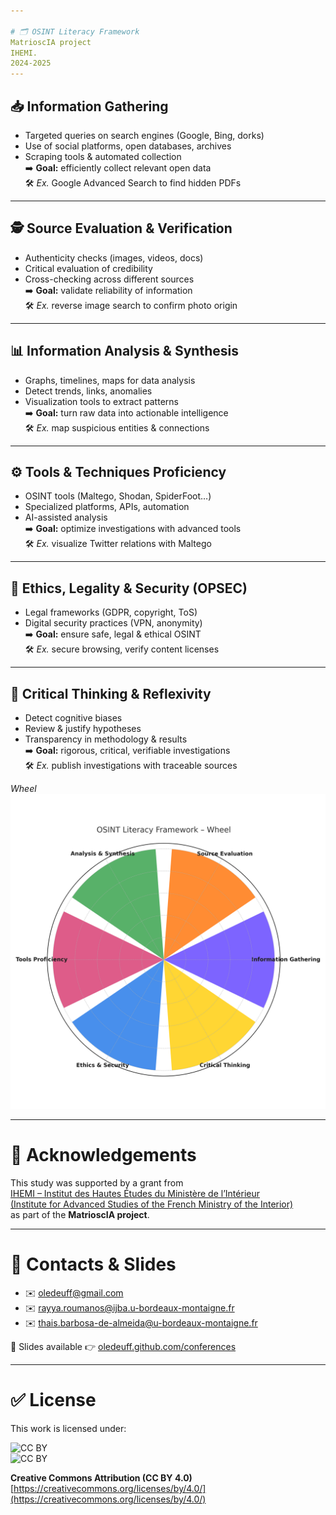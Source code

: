 ```yaml
---

# 🗂️ OSINT Literacy Framework
MatrioscIA project
IHEMI. 
2024-2025
---
```


## 📥 Information Gathering
- Targeted queries on search engines (Google, Bing, dorks)  
- Use of social platforms, open databases, archives  
- Scraping tools & automated collection  
➡️ **Goal:** efficiently collect relevant open data  
🛠️ *Ex.* Google Advanced Search to find hidden PDFs  

---

## 🕵️ Source Evaluation & Verification
- Authenticity checks (images, videos, docs)  
- Critical evaluation of credibility  
- Cross-checking across different sources  
➡️ **Goal:** validate reliability of information  
🛠️ *Ex.* reverse image search to confirm photo origin  

---

## 📊 Information Analysis & Synthesis
- Graphs, timelines, maps for data analysis  
- Detect trends, links, anomalies  
- Visualization tools to extract patterns  
➡️ **Goal:** turn raw data into actionable intelligence  
🛠️ *Ex.* map suspicious entities & connections  

---

## ⚙️ Tools & Techniques Proficiency
- OSINT tools (Maltego, Shodan, SpiderFoot…)  
- Specialized platforms, APIs, automation  
- AI-assisted analysis  
➡️ **Goal:** optimize investigations with advanced tools  
🛠️ *Ex.* visualize Twitter relations with Maltego  

---

## 🔐 Ethics, Legality & Security (OPSEC)
- Legal frameworks (GDPR, copyright, ToS)  
- Digital security practices (VPN, anonymity)  
➡️ **Goal:** ensure safe, legal & ethical OSINT  
🛠️ *Ex.* secure browsing, verify content licenses  

---

## 🧠 Critical Thinking & Reflexivity
- Detect cognitive biases  
- Review & justify hypotheses  
- Transparency in methodology & results  
➡️ **Goal:** rigorous, critical, verifiable investigations  
🛠️ *Ex.* publish investigations with traceable sources 

*Wheel*
![Osint literacy wheel](./wheel.png)

---

# 🙏 Acknowledgements

This study was supported by a grant from  
[IHEMI – Institut des Hautes Études du Ministère de l’Intérieur  
(Institute for Advanced Studies of the French Ministry of the Interior)](https://www.ihemi.fr)  
as part of the **MatrioscIA project**.

---

# 📧 Contacts & Slides

- ✉️ oledeuff@gmail.com  
- ✉️ rayya.roumanos@ijba.u-bordeaux-montaigne.fr  
- ✉️ thais.barbosa-de-almeida@u-bordeaux-montaigne.fr  

📂 Slides available 👉 [oledeuff.github.com/conferences](https://oledeuff.github.com/conferences)

---

# ✅ License

This work is licensed under:  

![CC BY](https://mirrors.creativecommons.org/presskit/icons/cc.svg)  
![CC BY](https://mirrors.creativecommons.org/presskit/icons/by.svg)  

**Creative Commons Attribution (CC BY 4.0)**  
[https://creativecommons.org/licenses/by/4.0/](https://creativecommons.org/licenses/by/4.0/)
